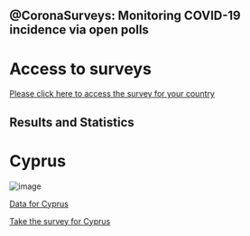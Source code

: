 ## @CoronaSurveys: Monitoring COVID-19 incidence via open polls

# Access to surveys

[Please click here to access the survey for your country](https://github.com/GCGImdea/coronasurveys/blob/master/surveys.md)

## Results and Statistics

# Cyprus

![image](https://i.imgur.com/sqOreTl.png)

[Data for Cyprus](https://augustogarcia.github.io/Coronasurveys-web/results/cyprus)

[Take the survey for Cyprus](cyprus.coronasurveys.com)


